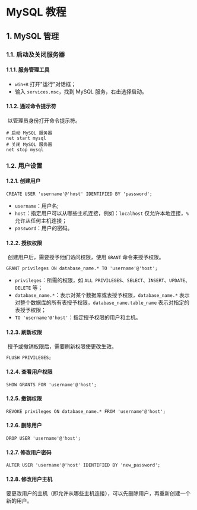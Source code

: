# MySQL 教程

## 1. MySQL 管理

### 1.1. 启动及关闭服务器

#### 1.1.1. 服务管理工具

- `win+R` 打开"运行"对话框；
- 输入 `services.msc`，找到 MySQL 服务，右击选择启动。

#### 1.1.2. 通过命令提示符

​	以管理员身份打开命令提示符。

```shell
# 启动 MySQL 服务器
net start mysql
# 关闭 MySQL 服务器
net stop mysql
```

### 1.2. 用户设置

#### 1.2.1. 创建用户

```mysql
CREATE USER 'username'@'host' IDENTIFIED BY 'password';
```

- `username`：用户名;
- `host`：指定用户可以从哪些主机连接，例如：`localhost` 仅允许本地连接，`%` 允许从任何主机连接；
- `password`：用户的密码。

#### 1.2.2. 授权权限

​	创建用户后，需要授予他们访问权限，使用 `GRANT` 命令来授予权限。

```mysql
GRANT privileges ON database_name.* TO 'username'@'host';
```

- `privileges`：所需的权限，如 `ALL PRIVILEGES`、`SELECT`、`INSERT`、`UPDATE`、`DELETE` 等；
- `database_name.*`：表示对某个数据库或表授予权限，`database_name.*` 表示对整个数据库的所有表授予权限，`database_name.table_name` 表示对指定的表授予权限；
- `TO 'username'@'host'`：指定授予权限的用户和主机。

#### 1.2.3. 刷新权限

​	授予或撤销权限后，需要刷新权限使更改生效。

```mysql
FLUSH PRIVILEGES;
```

#### 1.2.4. 查看用户权限

```mysql
SHOW GRANTS FOR 'username'@'host';
```

#### 1.2.5. 撤销权限

```mysql
REVOKE privileges ON database_name.* FROM 'username'@'host';
```

#### 1.2.6. 删除用户

```mysql
DROP USER 'username'@'host';
```

#### 1.2.7. 修改用户密码

```mysql
ALTER USER 'username'@'host' IDENTIFIED BY 'new_password';
```

#### 1.2.8. 修改用户主机

​	要更改用户的主机（即允许从哪些主机连接），可以先删除用户，再重新创建一个新的用户。









































